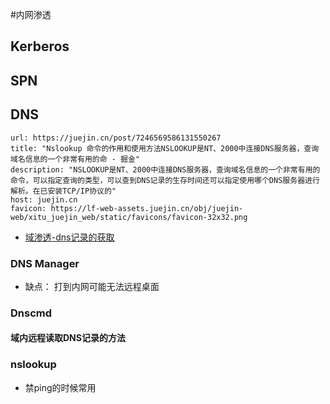 #内网渗透 
## Kerberos

## SPN

## DNS

```cardlink
url: https://juejin.cn/post/7246569586131550267
title: "Nslookup 命令的作用和使用方法NSLOOKUP是NT、2000中连接DNS服务器，查询域名信息的一个非常有用的命 - 掘金"
description: "NSLOOKUP是NT、2000中连接DNS服务器，查询域名信息的一个非常有用的命令，可以指定查询的类型，可以查到DNS记录的生存时间还可以指定使用哪个DNS服务器进行解析。在已安装TCP/IP协议的"
host: juejin.cn
favicon: https://lf-web-assets.juejin.cn/obj/juejin-web/xitu_juejin_web/static/favicons/favicon-32x32.png
```
- [域渗透-dns记录的获取](https://www.51cto.com/article/594203.html)



### DNS Manager

- 缺点： 打到内网可能无法远程桌面

### Dnscmd


#### 域内远程读取DNS记录的方法



### nslookup
- 禁ping的时候常用



